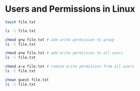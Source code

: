 # Users and Permissions in Linux

```bash runnable
touch file.txt

ls -l file.txt

chmod g+w file.txt # add write permission to group
ls -l file.txt

chmod a+w file.txt # add write permission to all users
ls -l file.txt

chmod a-w file.txt # remove write permission from all users
ls -l file.txt

chown guest file.txt
ls -l file.txt
```
